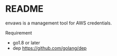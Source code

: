# README
envaws is a management tool for AWS credentials.

Requirement
* go1.8 or later
* dep https://github.com/golang/dep
